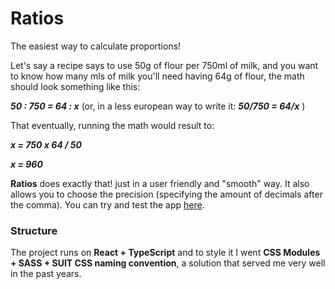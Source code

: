 # Ratios

The easiest way to calculate proportions!

Let's say a recipe says to use 50g of flour per 750ml of milk, and you want to know how many mls of milk you'll need having 64g of flour, the math should look something like this:  

***50 : 750 = 64 : x*** (or, in a less european way to write it: ***50/750 = 64/x*** )

That eventually, running the math would result to:

***x = 750 x 64 / 50***

***x = 960***

**Ratios** does exactly that! just in a user friendly and "smooth" way. It also allows you to choose the precision (specifying the amount of decimals after the comma).
You can try and test the app [here](https://ratios.netlify.app/).

### Structure

The project runs on **React + TypeScript** and to style it I went **CSS Modules + SASS + SUIT CSS naming convention**, a solution that served me very well in the past years.

